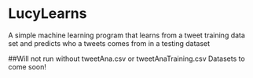 # LucyLearns
A simple machine learning program that learns from a tweet training data set and predicts who a tweets comes from in a testing dataset

##Will not run without tweetAna.csv or tweetAnaTraining.csv
Datasets to come soon!
